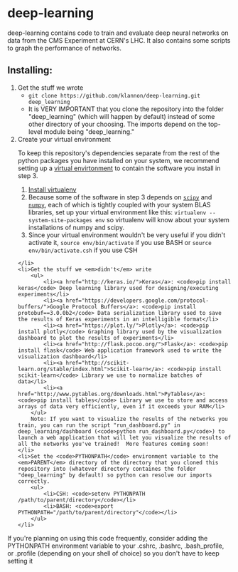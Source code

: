 deep-learning
=============

deep-learning contains code to train and evaluate deep neural networks on data from the CMS Experiment at CERN's LHC.  It also contains some scripts to graph the performance of networks.

Installing:
-----------

<ol>
    <li>Get the stuff we wrote
        <ul>
            <li><code>git clone https://github.com/klannon/deep-learning.git deep_learning</code></li>
            <li>It is VERY IMPORTANT that you clone the repository into the folder "deep_learning" (which will happen by default) instead of some other directory of your choosing.  The imports depend on the top-level module being "deep_learning."</li>
        </ul>
    </li>
    <li>Create your virtual environment
    <p>To keep this repository's dependencies separate from the rest of the python packages you have installed on your system, we recommend setting up a <a href="https://virtualenv.pypa.io/en/latest/">virtual envirtonment</a> to contain the software you install in step 3.</p>
        <ol>
            <li><a href="https://virtualenv.pypa.io/en/latest/installation.html">Install virtualenv</a></li>
            <li>Because some of the software in step 3 depends on <code><a href="https://www.scipy.org/">scipy</a></code> and <code><a href="http://www.numpy.org/">numpy</a></code>, each of which is tightly coupled with your system BLAS libraries, set up your virtual environment like this: <code>virtualenv --system-site-packages env</code> so virtualenv will know about your system installations of numpy and scipy.</li>
            <li>Since your virtual environment wouldn't be very useful if you didn't activate it, <code>source env/bin/activate</code> if you use BASH or <code>source env/bin/activate.csh</code> if you use CSH</li>
        </ol>
        
    </li>
    <li>Get the stuff we <em>didn't</em> write
        <ul>
            <li><a href="http://keras.io/">Keras</a>: <code>pip install keras</code> Deep learning library used for designing/executing experiments</li>
            <li><a href="https://developers.google.com/protocol-buffers/">Google Protocol Buffers</a>: <code>pip install protobuf==3.0.0b2</code> Data serialization library used to save the results of Keras experiments in an intelligible format</li>
            <li><a href="https://plot.ly/">Plotly</a>: <code>pip install plotly</code> Graphing library used by the visualization dashboard to plot the results of experiments</li>
            <li><a href="http://flask.pocoo.org/">Flask</a>: <code>pip install flask</code> Web application framework used to write the visualization dashboard</li>
            <li><a href="http://scikit-learn.org/stable/index.html">Scikit-learn</a>: <code>pip install scikit-learn</code> Library we use to normalize batches of data</li>
            <li><a href="http://www.pytables.org/downloads.html">PyTables</a>: <code>pip install tables</code> Library we use to store and access arrays of data very efficiently, even if it exceeds your RAM</li>
        </ul>
        Note: If you want to visualize the results of the networks you train, you can run the script "run_dashboard.py" in deep_learning/dashboard (<code>python run_dashboard.py</code>) to launch a web application that will let you visualize the results of all the networks you've trained!  More features coming soon!
    </li>
    <li>Set the <code>PYTHONPATH</code> environment variable to the <em>PARENT</em> directory of the directory that you cloned this repository into (whatever directory containes the folder "deep_learning" by default) so python can resolve our imports correctly.
        <ul>
            <li>CSH: <code>setenv PYTHONPATH /path/to/parent/directory</code></li>
            <li>BASH: <code>export PYTHONPATH="/path/to/parent/directory"</code></li>
        </ul>
    </li>
</ol>

If you're planning on using this code frequently, consider adding the PYTHONPATH environment variable to your .cshrc, .bashrc, .bash_profile, or .profile (depending on your shell of choice) so you don't have to keep setting it

